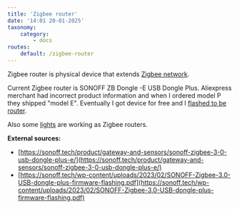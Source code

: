 ```yaml
---
title: 'Zigbee router'
date: '14:01 20-01-2025'
taxonomy:
    category:
        - docs
routes:
    default: /zigbee-router
---
```


Zigbee router is physical device that extends [Zigbee network](/zigbee-network).

Current Zigbee router is SONOFF ZB Dongle -E USB Dongle Plus. Aliexpress merchant had incorrect product information and when I ordered model P they shipped "model E". Eventually I got device for free and I [flashed to be router](/sonoff-router-firmware).

Also some [lights](/lights) are working as Zigbee routers.

**External sources:**
* [https://sonoff.tech/product/gateway-and-sensors/sonoff-zigbee-3-0-usb-dongle-plus-e/](https://sonoff.tech/product/gateway-and-sensors/sonoff-zigbee-3-0-usb-dongle-plus-e/)
* [https://sonoff.tech/wp-content/uploads/2023/02/SONOFF-Zigbee-3.0-USB-dongle-plus-firmware-flashing.pdf](https://sonoff.tech/wp-content/uploads/2023/02/SONOFF-Zigbee-3.0-USB-dongle-plus-firmware-flashing.pdf)